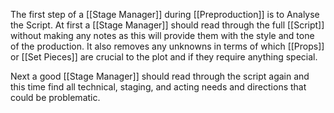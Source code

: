 The first step of a [[Stage Manager]] during [[Preproduction]] is to Analyse the Script. At first a [[Stage Manager]] should read through the full [[Script]] without making any notes as this will provide them with the style and tone of the production. It also removes any unknowns in terms of which [[Props]] or [[Set Pieces]] are crucial to the plot and if they require anything special. 

Next a good [[Stage Manager]] should read through the script again and this time find all technical, staging, and acting needs and directions that could be problematic. 